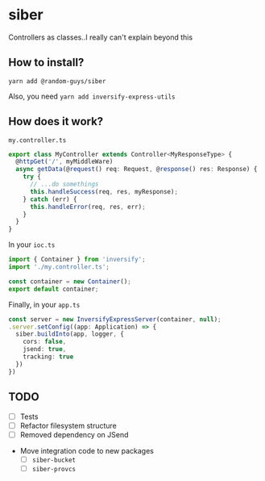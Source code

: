# siber

Controllers as classes..I really can't explain beyond this

## How to install?

`yarn add @random-guys/siber`

Also, you need
`yarn add inversify-express-utils`

## How does it work?

`my.controller.ts`

```ts
export class MyController extends Controller<MyResponseType> {
  @httpGet('/', myMiddleWare)
  async getData(@request() req: Request, @response() res: Response) {
    try {
      // ...do somethings
      this.handleSuccess(req, res, myResponse);
    } catch (err) {
      this.handleError(req, res, err);
    }
  }
}
```

In your `ioc.ts`

```ts
import { Container } from 'inversify';
import './my.controller.ts';

const container = new Container();
export default container;
```

Finally, in your `app.ts`

```ts
const server = new InversifyExpressServer(container, null);
.server.setConfig((app: Application) => {
  siber.buildInto(app, logger, {
    cors: false,
    jsend: true,
    tracking: true
  })
})
```

## TODO

- [ ] Tests
- [ ] Refactor filesystem structure
- [ ] Removed dependency on JSend
- Move integration code to new packages
  - [ ] `siber-bucket`
  - [ ] `siber-provcs`
